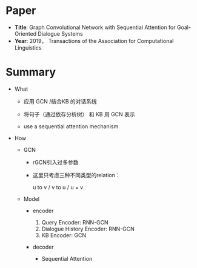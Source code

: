 # Paper

- **Title**: Graph Convolutional Network with Sequential Attention for Goal-Oriented Dialogue Systems
- **Year**: 2019， Transactions of the Association for Computational Linguistics

# Summary

- What

  - 应用 GCN /结合KB 的对话系统

  - 将句子（通过依存分析树） 和 KB 用 GCN 表示

  - use a sequential attention mechanism

    

- How

  - GCN

    - rGCN引入过多参数

    - 这里只考虑三种不同类型的relation：

      u to v / v to u / u = v

  - Model

    - encoder

      1. Query Encoder: RNN-GCN
      2. Dialogue History Encoder: RNN-GCN
      3. KB Encoder: GCN

    - decoder 

      - Sequential Attention

        

        